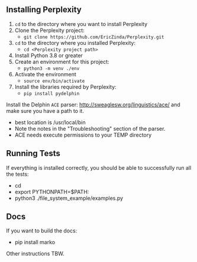 ## Installing Perplexity

1. `cd` to the directory where you want to install Perplexity
2. Clone the Perplexity project: 
   - `git clone https://github.com/EricZinda/Perplexity.git`
3. `cd` to the directory where you installed Perplexity: 
   - `cd <Perplexity project path>`
1. Install Python 3.8 or greater
2. Create an environment for this project: 
   - `python3 -m venv ./env`
3. Activate the environment
   - `source env/bin/activate`
2. Install the libraries required by Perplexity:
   - `pip install pydelphin`

Install the Delphin `ACE` parser: http://sweaglesw.org/linguistics/ace/ and make sure you have a path to it. 
- best location is /usr/local/bin
- Note the notes in the "Troubleshooting" section of the parser.  
- ACE needs execute permissions to your TEMP directory


## Running Tests
If everything is installed correctly, you should be able to successfully run all the tests:

- cd <Perplexity project path>
- export PYTHONPATH=$PATH:<Perplexity project path>
- python3 ./file_system_example/examples.py 

## Docs
If you want to build the docs:
- pip install marko

Other instructions TBW.